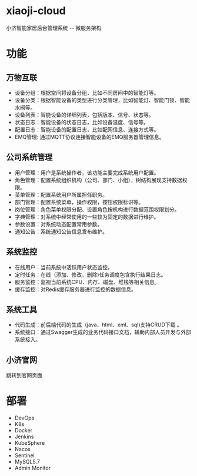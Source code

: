 # xiaoji-cloud
小济智能家居后台管理系统 -- 微服务架构


# 功能
## 万物互联
- 设备分组：根据空间将设备分组，比如不同房间中的智能灯等。
- 设备分类：根据智能设备的类型进行分类管理，比如智能灯、智能门锁、智能水阀等。
- 设备列表：智能设备的详细列表，包括版本、信号、状态等。
- 状态日志：智能设备的状态日志，比如设备温度、信号等。
- 配置日志：智能设备的配置日志，比如配网信息、连接方式等。
- EMQ管理: 通过MQTT协议连接智能设备的EMQ服务器管理信息。

## 公司系统管理

- 用户管理：用户是系统操作者，该功能主要完成系统用户配置。
- 角色管理：配置系统组织机构（公司、部门、小组），树结构展现支持数据权限。
- 菜单管理：配置系统用户所属担任职务。
- 部门管理：配置系统菜单，操作权限，按钮权限标识等。
- 岗位管理：角色菜单权限分配、设置角色按机构进行数据范围权限划分。
- 字典管理：对系统中经常使用的一些较为固定的数据进行维护。
- 参数设置：对系统动态配置常用参数。
- 通知公告：系统通知公告信息发布维护。

## 系统监控
- 在线用户：当前系统中活跃用户状态监控。
- 定时任务：在线（添加、修改、删除)任务调度包含执行结果日志。
- 服务监控：监视当前系统CPU、内存、磁盘、堆栈等相关信息。
- 缓存监控：对Redis缓存服务器进行监控的数据信息。

## 系统工具
- 代码生成：前后端代码的生成（java、html、xml、sql)支持CRUD下载 。
- 系统接口：通过Swagger生成的业务代码接口文档，辅助内部人员开发与外部系统接入。

## 小济官网
跳转到官网页面

# 部署
- DevOps
- K8s
- Docker
- Jenkins
- KubeSphere
- Nacos
- Sentinel
- MySQL5.7
- Admin Monitor


